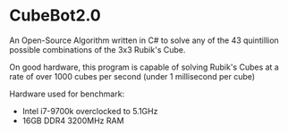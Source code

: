 # CubeBot2.0
An Open-Source Algorithm written in C# to solve any of the 43 quintillion possible combinations of the 3x3 Rubik's Cube. 

On good hardware, this program is capable of solving Rubik's Cubes at a rate of over 1000 cubes per second (under 1 millisecond per cube)

Hardware used for benchmark:
 - Intel i7-9700k overclocked to 5.1GHz
 - 16GB DDR4 3200MHz RAM
